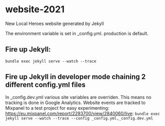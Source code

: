 # website-2021
New Local Heroes website generated by Jekyll

The environment variable is set in _config.yml. production is default.

## Fire up Jekyll:
`bundle exec jekyll serve --watch --trace`

## Fire up Jekyll in developer mode chaining 2 different config.yml files
In _config.dev.yml various site variables are overriden.
This means no tracking is done in Google Analytics.
Website events are tracked to Mixpanel to a test project for easy experimenting: https://eu.mixpanel.com/report/2293700/view/2840060/live:
`bundle exec jekyll serve --watch --trace --config _config.yml,_config.dev.yml`